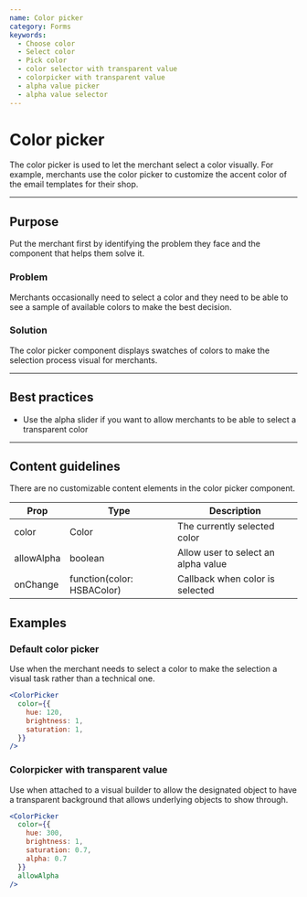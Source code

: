 ```yaml
---
name: Color picker
category: Forms
keywords:
  - Choose color
  - Select color
  - Pick color
  - color selector with transparent value
  - colorpicker with transparent value
  - alpha value picker
  - alpha value selector
---
```


# Color picker
The color picker is used to let the merchant select a color visually. For
example, merchants use the color picker to customize the accent color of the
email templates for their shop.

---

## Purpose

Put the merchant first by identifying the problem they face and the component that helps them solve it.

### Problem

Merchants occasionally need to select a color and they need to be able to see
a sample of available colors to make the best decision.

### Solution

The color picker component displays swatches of colors to make the selection
process visual for merchants.

---

## Best practices

* Use the alpha slider if you want to allow merchants to be able to select a
transparent color

---

## Content guidelines
There are no customizable content elements in the color picker component.

| Prop | Type | Description |
| ---- | ---- | ----------- |
| color | Color | The currently selected color |
| allowAlpha | boolean | Allow user to select an alpha value |
| onChange | function(color: HSBAColor) | Callback when color is selected |

## Examples

### Default color picker

Use when the merchant needs to select a color to make the selection a visual
task rather than a technical one.

```jsx
<ColorPicker
  color={{
    hue: 120,
    brightness: 1,
    saturation: 1,
  }}
/>
```

### Colorpicker with transparent value

Use when attached to a visual builder to allow the designated object to have a
transparent background that allows underlying objects to show through.

```jsx
<ColorPicker
  color={{
    hue: 300,
    brightness: 1,
    saturation: 0.7,
    alpha: 0.7
  }}
  allowAlpha
/>
```

